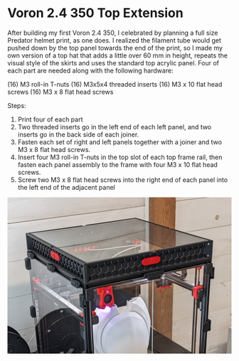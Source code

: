 # Voron 2.4 350 Top Extension

After building my first Voron 2.4 350, I celebrated by planning a full size Predator helmet print, as one does. I realized the filament tube would get pushed down by the top panel towards the end of the print, so I made my own version of a top hat that adds a little over 60 mm in height, repeats the visual style of the skirts and uses the standard top acrylic panel. Four of each part are needed along with the following hardware:

(16) M3 roll-in T-nuts
(16) M3x5x4 threaded inserts
(16) M3 x 10 flat head screws
(16) M3 x 8 flat head screws

Steps:
1. Print four of each part
2. Two threaded inserts go in the left end of each left panel, and two inserts go in the back side of each joiner. 
3. Fasten each set of right and left panels together with a joiner and two M3 x 8 flat head screws.
4. Insert four M3 roll-in T-nuts in the top slot of each top frame rail, then fasten each panel assembly to the frame with four M3 x 10 flat head screws.
5. Screw two M3 x 8 flat head screws into the right end of each panel into the left end of the adjacent panel

![Voron 2.4 350 Top Extension](https://github.com/CAiston/Voron-2.4-350-Top-Extension/blob/main/Images/Voron%202.4%20350%20Top%20Extension%2001%20Detail%201600x1120.jpg)
